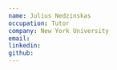 ```yaml
---
name: Julius Nedzinskas
occupation: Tutor
company: New York University
email:
linkedin:
github:
---
```

